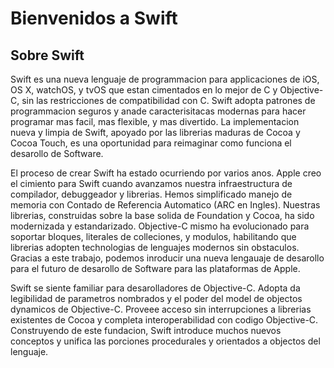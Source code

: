 # Bienvenidos a Swift

## Sobre Swift

Swift es una nueva lenguaje de programmacion para applicaciones de iOS, OS X, watchOS, y tvOS que estan cimentados en lo mejor de C y Objective-C, sin las restricciones de compatibilidad con C. Swift adopta patrones de programmacion seguros y anade caracterisitacas modernas para hacer programar mas facil, mas flexible, y mas divertido. La implementacion nueva y limpia de Swift, apoyado por las librerias maduras de Cocoa y Cocoa Touch, es una oportunidad para reimaginar como funciona el desarollo de Software.

El proceso de crear Swift ha estado ocurriendo por varios anos. Apple creo el cimiento para Swift cuando avanzamos nuestra infraestructura de compilador, debuggeador y librerias. Hemos simplificado manejo de memoria con Contado de Referencia Automatico (ARC en Ingles). Nuestras librerias, construidas sobre la base solida de Foundation y Cocoa, ha sido modernizada y estandarizado. Objective-C mismo ha evolucionado para soportar bloques, literales de colleciones, y modulos, habilitando que librerias adopten technologias de lenguajes modernos sin obstaculos. Gracias a este trabajo, podemos inroducir una nueva lengauaje de desarollo para el futuro de desarollo de Software para las plataformas de Apple.

Swift se siente familiar para desarolladores de Objective-C. Adopta da legibilidad de parametros nombrados y el poder del model de objectos dynamicos de Objective-C. Proveee acceso sin interrupciones a librerias existentes de Cocoa y completa interoperabilidad con codigo Objective-C. Construyendo de este fundacion, Swift introduce muchos nuevos conceptos y unifica las porciones procedurales y orientados a objectos del lenguaje.